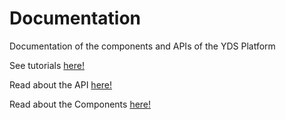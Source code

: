 # Documentation
Documentation of the components and APIs of the YDS Platform

See tutorials [here!](http://platform.yourdatastories.eu/YDS-docs/Tutorials)

Read about the API [here!](http://platform.yourdatastories.eu/YDS-docs/API)

Read about the Components [here!](http://platform.yourdatastories.eu/YDS-docs/Components)
